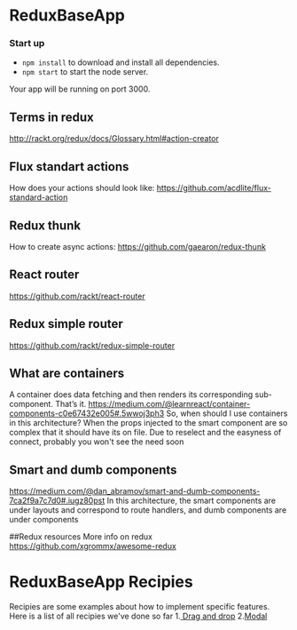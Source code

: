 # ReduxBaseApp

### Start up

* `npm install` to download and install all dependencies.
* `npm start` to start the node server.

Your app will be running on port 3000.

## Terms in redux
http://rackt.org/redux/docs/Glossary.html#action-creator

## Flux standart actions
How does your actions should look like:
https://github.com/acdlite/flux-standard-action

## Redux thunk
How to create async actions:
https://github.com/gaearon/redux-thunk

## React router
https://github.com/rackt/react-router

## Redux simple router
https://github.com/rackt/redux-simple-router

## What are containers
A container does data fetching and then renders its corresponding sub-component. That’s it.
https://medium.com/@learnreact/container-components-c0e67432e005#.5wwoj3ph3
So, when should I use containers in this architecture? When the props injected to the smart component are so complex that it should have its on file. Due to reselect and the easyness of connect, probably you won't see the need soon

## Smart and dumb components
https://medium.com/@dan_abramov/smart-and-dumb-components-7ca2f9a7c7d0#.iugz80pst
In this architecture, the smart components are under layouts and correspond to route handlers, and dumb components are under components

##Redux resources
More info on redux
https://github.com/xgrommx/awesome-redux

# ReduxBaseApp Recipies

Recipies are some examples about how to implement specific features. Here is a list of all recipies we've done so far
1.[ Drag and drop](DnDRecipe.md)
2.[Modal](ModalRecipe.md)
